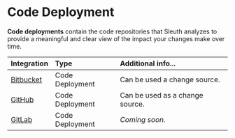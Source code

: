 # Code Deployment

**Code deployments** contain the code repositories that Sleuth analyzes to provide a meaningful and clear view of the impact your changes make over time. 

| Integration | Type | Additional info... |
| :--- | :--- | :--- |
| [Bitbucket](bitbucket.md) | Code Deployment | Can be used a change source.  |
| [GitHub](github.md) | Code Deployment | Can be used as a change source.  |
| [GitLab](gitlab.md) | Code Deployment | _Coming soon._ |

